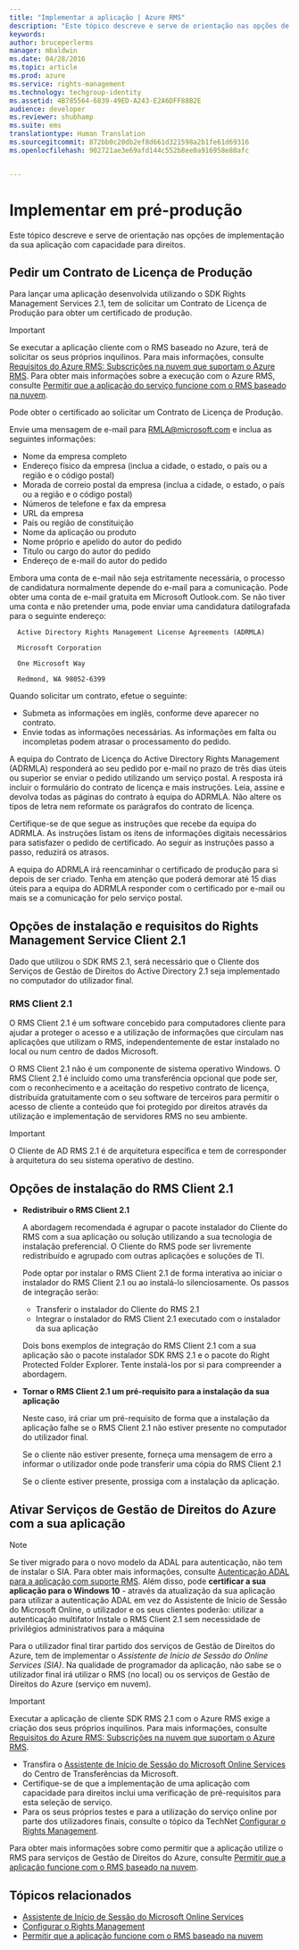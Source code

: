 ```yaml
---
title: "Implementar a aplicação | Azure RMS"
description: "Este tópico descreve e serve de orientação nas opções de implementação da sua aplicação com capacidade para direitos"
keywords: 
author: bruceperlerms
manager: mbaldwin
ms.date: 04/28/2016
ms.topic: article
ms.prod: azure
ms.service: rights-management
ms.technology: techgroup-identity
ms.assetid: 4B785564-6839-49ED-A243-E2A6DFF88B2E
audience: developer
ms.reviewer: shubhamp
ms.suite: ems
translationtype: Human Translation
ms.sourcegitcommit: 872bb0c20db2ef8d661d321598a2b1fe61d69316
ms.openlocfilehash: 902721ae3e69afd144c552b8ee0a916958e80afc


---
```


# Implementar em pré-produção


Este tópico descreve e serve de orientação nas opções de implementação da sua aplicação com capacidade para direitos.

## Pedir um Contrato de Licença de Produção

 Para lançar uma aplicação desenvolvida utilizando o SDK Rights Management Services 2.1, tem de solicitar um Contrato de Licença de Produção para obter um certificado de produção.

> [!IMPORTANT]
> Se executar a aplicação cliente com o RMS baseado no Azure, terá de solicitar os seus próprios inquilinos. Para mais informações, consulte [Requisitos do Azure RMS: Subscrições na nuvem que suportam o Azure RMS](../get-started/requirements-subscriptions.md).
> Para obter mais informações sobre a execução com o Azure RMS, consulte [Permitir que a aplicação do serviço funcione com o RMS baseado na nuvem](how-to-use-file-api-with-aadrm-cloud.md).

Pode obter o certificado ao solicitar um Contrato de Licença de Produção.

Envie uma mensagem de e-mail para [RMLA@microsoft.com](mailto:rmla@microsoft.com) e inclua as seguintes informações:

- Nome da empresa completo
- Endereço físico da empresa (inclua a cidade, o estado, o país ou a região e o código postal)
- Morada de correio postal da empresa (inclua a cidade, o estado, o país ou a região e o código postal)
- Números de telefone e fax da empresa
- URL da empresa
- País ou região de constituição
- Nome da aplicação ou produto
- Nome próprio e apelido do autor do pedido
- Título ou cargo do autor do pedido
- Endereço de e-mail do autor do pedido

Embora uma conta de e-mail não seja estritamente necessária, o processo de candidatura normalmente depende do e-mail para a comunicação. Pode obter uma conta de e-mail gratuita em Microsoft Outlook.com. Se não tiver uma conta e não pretender uma, pode enviar uma candidatura datilografada para o seguinte endereço:

      Active Directory Rights Management License Agreements (ADRMLA)

      Microsoft Corporation

      One Microsoft Way

      Redmond, WA 98052-6399

Quando solicitar um contrato, efetue o seguinte:
- Submeta as informações em inglês, conforme deve aparecer no contrato.
- Envie todas as informações necessárias. As informações em falta ou incompletas podem atrasar o processamento do pedido.

A equipa do Contrato de Licença do Active Directory Rights Management (ADRMLA) responderá ao seu pedido por e-mail no prazo de três dias úteis ou superior se enviar o pedido utilizando um serviço postal. A resposta irá incluir o formulário do contrato de licença e mais instruções. Leia, assine e devolva todas as páginas do contrato à equipa do ADRMLA. Não altere os tipos de letra nem reformate os parágrafos do contrato de licença.

Certifique-se de que segue as instruções que recebe da equipa do ADRMLA. As instruções listam os itens de informações digitais necessários para satisfazer o pedido de certificado. Ao seguir as instruções passo a passo, reduzirá os atrasos.

A equipa do ADRMLA irá reencaminhar o certificado de produção para si depois de ser criado. Tenha em atenção que poderá demorar até 15 dias úteis para a equipa do ADRMLA responder com o certificado por e-mail ou mais se a comunicação for pelo serviço postal.


## Opções de instalação e requisitos do Rights Management Service Client 2.1

Dado que utilizou o SDK RMS 2.1, será necessário que o Cliente dos Serviços de Gestão de Direitos do Active Directory 2.1 seja implementado no computador do utilizador final.

### RMS Client 2.1

O RMS Client 2.1 é um software concebido para computadores cliente para ajudar a proteger o acesso e a utilização de informações que circulam nas aplicações que utilizam o RMS, independentemente de estar instalado no local ou num centro de dados Microsoft.

O RMS Client 2.1 não é um componente de sistema operativo Windows. O RMS Client 2.1 é incluído como uma transferência opcional que pode ser, com o reconhecimento e a aceitação do respetivo contrato de licença, distribuída gratuitamente com o seu software de terceiros para permitir o acesso de cliente a conteúdo que foi protegido por direitos através da utilização e implementação de servidores RMS no seu ambiente.


> [!IMPORTANT]
> O Cliente de AD RMS 2.1 é de arquitetura específica e tem de corresponder à arquitetura do seu sistema operativo de destino.


## Opções de instalação do RMS Client 2.1

-   **Redistribuir o RMS Client 2.1**

    A abordagem recomendada é agrupar o pacote instalador do Cliente do RMS com a sua aplicação ou solução utilizando a sua tecnologia de instalação preferencial. O Cliente do RMS pode ser livremente redistribuído e agrupado com outras aplicações e soluções de TI.

    Pode optar por instalar o RMS Client 2.1 de forma interativa ao iniciar o instalador do RMS Client 2.1 ou ao instalá-lo silenciosamente. Os passos de integração serão:

    -   Transferir o instalador do Cliente do RMS 2.1
    -   Integrar o instalador do RMS Client 2.1 executado com o instalador da sua aplicação

    Dois bons exemplos de integração do RMS Client 2.1 com a sua aplicação são o pacote instalador SDK RMS 2.1 e o pacote do Right Protected Folder Explorer. Tente instalá-los por si para compreender a abordagem.

-   **Tornar o RMS Client 2.1 um pré-requisito para a instalação da sua aplicação**

    Neste caso, irá criar um pré-requisito de forma que a instalação da aplicação falhe se o RMS Client 2.1 não estiver presente no computador do utilizador final.

    Se o cliente não estiver presente, forneça uma mensagem de erro a informar o utilizador onde pode transferir uma cópia do RMS Client 2.1

    Se o cliente estiver presente, prossiga com a instalação da aplicação.

## Ativar Serviços de Gestão de Direitos do Azure com a sua aplicação

> [!NOTE]
> Se tiver migrado para o novo modelo da ADAL para autenticação, não tem de instalar o SIA. Para obter mais informações, consulte [Autenticação ADAL para a aplicação com suporte RMS](adal-auth.md).
> Além disso, pode **certificar a sua aplicação para o Windows 10** - através da atualização da sua aplicação para utilizar a autenticação ADAL em vez do Assistente de Início de Sessão do Microsoft Online, o utilizador e os seus clientes poderão: utilizar a autenticação multifator Instale o RMS Client 2.1 sem necessidade de privilégios administrativos para a máquina


Para o utilizador final tirar partido dos serviços de Gestão de Direitos do Azure, tem de implementar o *Assistente de Início de Sessão do Online Services (SIA)*. Na qualidade de programador da aplicação, não sabe se o utilizador final irá utilizar o RMS (no local) ou os serviços de Gestão de Direitos do Azure (serviço em nuvem).


> [!IMPORTANT]
> Executar a aplicação de cliente SDK RMS 2.1 com o Azure RMS exige a criação dos seus próprios inquilinos. Para mais informações, consulte [Requisitos do Azure RMS: Subscrições na nuvem que suportam o Azure RMS](../get-started/requirements-subscriptions.md).

-   Transfira o [Assistente de Início de Sessão do Microsoft Online Services](http://www.microsoft.com/en-us/download/details.aspx?id=28177) do Centro de Transferências da Microsoft.
-   Certifique-se de que a implementação de uma aplicação com capacidade para direitos inclui uma verificação de pré-requisitos para esta seleção de serviço.
-   Para os seus próprios testes e para a utilização do serviço online por parte dos utilizadores finais, consulte o tópico da TechNet [Configurar o Rights Management](https://TechNet.Microsoft.Com/en-us/library/jj585002.aspx).

Para obter mais informações sobre como permitir que a aplicação utilize o RMS para serviços de Gestão de Direitos do Azure, consulte [Permitir que a aplicação funcione com o RMS baseado na nuvem](how-to-use-file-api-with-aadrm-cloud.md).

## Tópicos relacionados

* [Assistente de Início de Sessão do Microsoft Online Services](http://www.microsoft.com/en-us/download/details.aspx?id=28177)
* [Configurar o Rights Management](https://TechNet.Microsoft.Com/en-us/library/jj585002.aspx)
* [Permitir que a aplicação funcione com o RMS baseado na nuvem](how-to-use-file-api-with-aadrm-cloud.md)
 

 



<!--HONumber=Jun16_HO4-->


